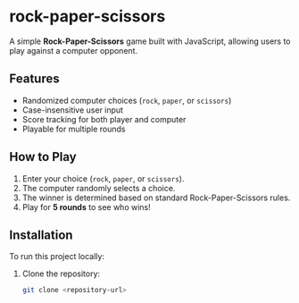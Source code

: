 # rock-paper-scissors

A simple **Rock-Paper-Scissors** game built with JavaScript, allowing users to play against a computer opponent.

## Features
- Randomized computer choices (`rock`, `paper`, or `scissors`)
- Case-insensitive user input
- Score tracking for both player and computer
- Playable for multiple rounds

## How to Play
1. Enter your choice (`rock`, `paper`, or `scissors`).
2. The computer randomly selects a choice.
3. The winner is determined based on standard Rock-Paper-Scissors rules.
4. Play for **5 rounds** to see who wins!

## Installation
To run this project locally:
1. Clone the repository:
   ```bash
   git clone <repository-url>
